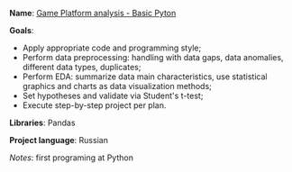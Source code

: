 **Name**: [Game Platform analysis - Basic Pyton](https://github.com/Ivan-Bebeshko/Yandex_Practicum/blob/main/01_game_platform_analysis/01_basic_python.ipynb)

**Goals**:
  - Apply appropriate code and programming style;
  - Perform data preprocessing: handling with data gaps, data anomalies, different data types, duplicates;
  - Perform EDA: summarize data main characteristics, use statistical graphics and charts as data visualization methods;
  - Set hypotheses and validate via Student's t-test;
  - Execute step-by-step project per plan. 

**Libraries**: Pandas

**Project language**: Russian

*Notes*: first programing at Python
